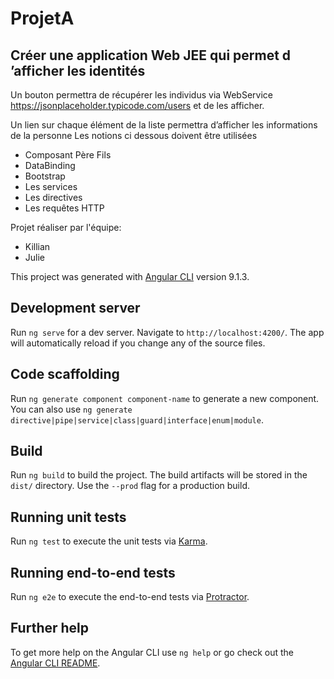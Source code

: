 # ProjetA

Créer une application Web JEE qui permet d
’afficher les identités
-
Un bouton permettra de récupérer les individus via WebService https://jsonplaceholder.typicode.com/users et de les
afficher.

Un lien sur chaque élément de la liste permettra d’afficher les informations de la personne
Les notions ci
dessous doivent être utilisées
- Composant Père Fils
- DataBinding
- Bootstrap
- Les services
- Les directives
- Les requêtes HTTP

Projet réaliser par l'équipe:
- Killian
- Julie

This project was generated with [Angular CLI](https://github.com/angular/angular-cli) version 9.1.3.

## Development server

Run `ng serve` for a dev server. Navigate to `http://localhost:4200/`. The app will automatically reload if you change any of the source files.

## Code scaffolding

Run `ng generate component component-name` to generate a new component. You can also use `ng generate directive|pipe|service|class|guard|interface|enum|module`.

## Build

Run `ng build` to build the project. The build artifacts will be stored in the `dist/` directory. Use the `--prod` flag for a production build.

## Running unit tests

Run `ng test` to execute the unit tests via [Karma](https://karma-runner.github.io).

## Running end-to-end tests

Run `ng e2e` to execute the end-to-end tests via [Protractor](http://www.protractortest.org/).

## Further help

To get more help on the Angular CLI use `ng help` or go check out the [Angular CLI README](https://github.com/angular/angular-cli/blob/master/README.md).

